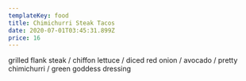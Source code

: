 ```yaml
---
templateKey: food
title: Chimichurri Steak Tacos
date: 2020-07-01T03:45:31.899Z
price: 16
---
```


grilled flank steak / chiffon lettuce / diced red onion / avocado / pretty chimichurri / green goddess dressing
